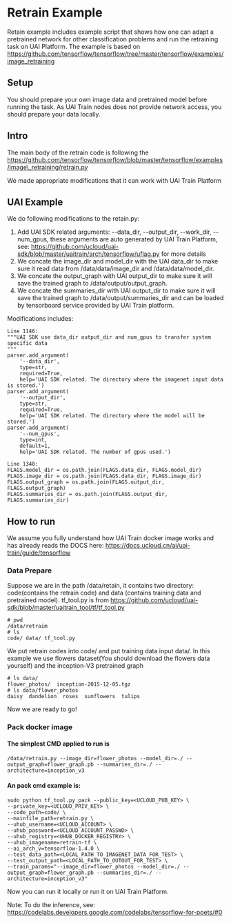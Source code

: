 # Retrain Example
Retain example includes example script that shows how one can adapt a pretrained network for other classification problems and run the retraining task on UAI Platform. The example is based on https://github.com/tensorflow/tensorflow/tree/master/tensorflow/examples/image_retraining                                                                                                

## Setup
You should prepare your own image data and pretrained model before running the task. As UAI Train nodes does not provide network access, you should prepare your data locally.

## Intro
The main body of the retrain code is following the https://github.com/tensorflow/tensorflow/blob/master/tensorflow/examples/image\_retraining/retrain.py

We made appropriate modifications that it can work with UAI Train Platform

## UAI Example 
We do following modifications to the retain.py:

1. Add UAI SDK related arguments: --data\_dir, --output\_dir, --work\_dir, --num\_gpus, these arguments are auto generated by UAI Train Platform, see: https://github.com/ucloud/uai-sdk/blob/master/uaitrain/arch/tensorflow/uflag.py for more details
2. We concate the image\_dir and model\_dir with the UAI data\_dir to make sure it read data from /data/data/image\_dir and /data/data/model\_dir.
3. We concate the output\_graph with UAI output\_dir to make sure it will save the trained graph to /data/output/output\_graph.
4. We concate the summaries\_dir with UAI output\_dir to make sure it will save the trained graph to /data/output/summaries\_dir and can be loaded by tensorboard service provided by UAI Train platform.

Modifications includes:

    Line 1146:
    """UAI SDK use data_dir output_dir and num_gpus to transfer system specific data                                                                             
    """
    parser.add_argument(                                                                                                                                         
        '--data_dir',                                                                                                                                            
        type=str,
        required=True,
        help='UAI SDK related. The directory where the imagenet input data is stored.')                                                                          
    parser.add_argument(                                                                                                                                         
        '--output_dir',                                                                                                                                          
        type=str,
        required=True,
        help='UAI SDK related. The directory where the model will be stored.')                                                                                   
    parser.add_argument(                                                                                                                                         
        '--num_gpus',                                                                                                                                            
        type=int,
        default=1,
        help='UAI SDK related. The number of gpus used.')         

    Line 1348:
    FLAGS.model_dir = os.path.join(FLAGS.data_dir, FLAGS.model_dir)
    FLAGS.image_dir = os.path.join(FLAGS.data_dir, FLAGS.image_dir)
    FLAGS.output_graph = os.path.join(FLAGS.output_dir, FLAGS.output_graph)
    FLAGS.summaries_dir = os.path.join(FLAGS.output_dir, FLAGS.summaries_dir)

## How to run
We assume you fully understand how UAI Train docker image works and has already reads the DOCS here: https://docs.ucloud.cn/ai/uai-train/guide/tensorflow

### Data Prepare
Suppose we are in the path /data/retain, it contains two directory: code(contains the retrain code) and data (contains training data and pretrained model). tf_tool.py is from https://github.com/ucloud/uai-sdk/blob/master/uaitrain_tool/tf/tf_tool.py

    # pwd
    /data/retraim
    # ls
    code/ data/ tf_tool.py

We put retrain codes into code/ and put training data input data/. In this example we use flowers dataset(You should download the flowers data yourself) and the inception-V3 pretrained graph

    # ls data/
    flower_photos/  inception-2015-12-05.tgz
    # ls data/flower_photos
    daisy  dandelion  roses  sunflowers  tulips
    
Now we are ready to go!

### Pack docker image
#### The simplest CMD applied to run is 

    /data/retrain.py --image_dir=flower_photos --model_dir=./ --output_graph=flower_graph.pb --summaries_dir=./ --architecture=inception_v3

#### An pack cmd example is:

    sudo python tf_tool.py pack --public_key=<UCLOUD_PUB_KEY> \ 
    --private_key=<UCLOUD_PRIV_KEY> \
    --code_path=code/ \
    --mainfile_path=retrain.py \
    --uhub_username=<UCLOUD_ACCOUNT> \
    --uhub_password=<UCLOUD_ACCOUNT_PASSWD> \
    --uhub_registry=<UHUB_DOCKER_REGISTRY> \
    --uhub_imagename=retrain-tf \
    --ai_arch_v=tensorflow-1.4.0 \
    --test_data_path=<LOCAL_PATH_TO_IMAGENET_DATA_FOR_TEST> \
    --test_output_path=<LOCAL_PATH_TO_OUTOUT_FOR_TEST> \
    --train_params="--image_dir=flower_photos --model_dir=./ --output_graph=flower_graph.pb --summaries_dir=./ --architecture=inception_v3"
    
Now you can run it locally or run it on UAI Train Platform.

Note: To do the inference, see: https://codelabs.developers.google.com/codelabs/tensorflow-for-poets/#0
